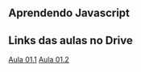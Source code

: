 ## Aprendendo Javascript

## Links das aulas no Drive
[Aula 01.1](https://drive.google.com/file/d/1KO05lMkLdoUrwJsg57oWlwJls8rBmx_Y/view?usp=share_link)
[Aula 01.2](https://drive.google.com/file/d/1H4Z8jUnDLaHTftCvDQeXfUPCrxHwzSGK/view?usp=share_link)